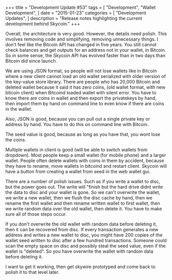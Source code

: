 +++
title = "Development Update #53"
tags = [
    "Development",
    "Wallet Development",
]
date = "2015-01-23"
categories = [
    "Development Updates",
]
description = "Release notes highlighting the current development behind Skycoin."
+++

Overall, the architecture is very good. However, the details need polish. This involves removing code and simplifying, removing unnecessary things. I don't feel like the Bitcoin API has changed in five years. You still cannot check balances and get outputs for an address not in your wallet, in Bitcoin. So in some sense, the Skycoin API has evolved faster than in two days than Bitcoin did since launch.

We are using JSON format, so people will not lose wallets like in Bitcoin where a new client cannot load an old wallet serialized with older version of the key-value store library. There are people who has 20,000 Bitcoin and deleted wallet because it said it has zero coins, (old wallet format, with new bitcoin client) when Bitcoind loaded wallet with silent error. You have to know there are coins in wallet and then export the privatekeys by hand, then import them by hand on command line to even know if there are coins in the wallet.

Also, JSON is good, because you can pull out a single private key or address by hand. You have to do this on command line with Bitcoin.

The seed value is good, because as long as you have that, you wont lose the coins.

Multiple wallets in client is good (will be able to switch wallets from dropdown). Most people keep a small wallet (for mobile phone) and a larger wallet. People often delete wallets with coins in them by accident, because they have to rename, move wallets in bitcoind and restart client. Skycoin will have a button from creating a wallet from seed in the web wallet gui.

There are a number of polish issues. Such as if you write a wallet to disc, but the power goes out. The write will "finish but the hard drive didnt write the data to disc and your wallet is gone. So we can't overwrite the wallet, we write a new wallet, then we flush the disc cache by hand, then we rename the first wallet and then rename written wallet to first wallet, then we write random data over the old wallet, then delete it.  You have to make sure all of those steps occur.

If you don't overwrite the old wallet with random data before deleting it, then it can be recovered from disc. If every transaction generates a new address and writes a new wallet to disc, you might have 200 copies of the wallet seed written to disc after a few hundred transactions. Someone could scan the empty space on disc and possibly steal the seed value, even if the wallet is "deleted". So you have overwrite the wallet with random data before deleting it.

I want to get it working, then get skywire prototyped and come back to polish it to that level later.
